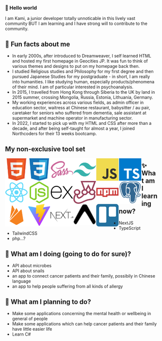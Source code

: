 ### 👋 Hello world
I am Kami, a junior developer totally unnoticable in this lively vast community BUT I am learning and I have strong will to contribute to the community.

## 💬 Fun facts about me
- In early 2000s, after introduced to Dreamweaver, I self learned HTML and hosted my first homepage in Geocities JP. It was fun to think of various themes and designs to put on my homepage back then.
- I studied Religious studies and Philosophy for my first degree and then pursued Japanese Studies for my postgraduate - in short, I am really into humanities. I like studying human, especially products/phenomena of their mind. I am of particular interested in psychoanalysis.
- In 2015, I travelled from Hong Kong through Siberia to the UK by land in 2015 summer, crossing Mongolia, Russia, Estonia, Lithuania, Germany.
- My working experiences across various fields, as admin officer in education sector, waitress at Chinese restaurant, babysitter / au pair, caretaker for seniors who suffered from dementia, sale assistant at supermarket and machine operator in manufacturing sector.
- In 2022, I started to pick up with my HTML and CSS after more than a decade, and after being self-taught for almost a year, I joined Northcoders for their 13 weeks bootcamp.

## My non-exclusive tool set
<img width="75" style="float: left" alt="html" src="./devicons/html5-original.svg">
<img width="75" style="float: left" alt="css" src="./devicons/css3-original.svg">
<img width="75" style="float: left" alt="sass" src="./devicons/sass-original.svg">
<img width="75" style="float: left" alt="tailwindCSS" src="./devicons/tailwindcss-plain.svg">
<img width="75" style="float: left" alt="javascript" src="./devicons/javascript-original.svg">
<img width="75" style="float: left" alt="typescript" src="./devicons/typescript-original.svg">
<img width="75" style="float: left" alt="react" src="./devicons/react-original.svg">
<img width="75" style="float: left" alt="nodeJS" src="./devicons/nodejs-original.svg">
<img width="75" style="float: left" alt="express" src="./devicons/express-original.svg">
<img width="75" style="float: left" alt="jest" src="./devicons/jest-plain.svg">
<img width="75" style="float: left" alt="npm" src="./devicons/npm-original-wordmark.svg">
<img width="75" style="float: left" alt="psql" src="./devicons/postgresql-plain.svg">
<img width="75" style="float: left" alt="firebase" src="./devicons/firebase-plain.svg">
<img width="75" style="float: left" alt="vite" src="./devicons/vite-original.svg">
<img width="75" style="float: left" alt="next" src="./devicons/nextjs-original-wordmark.svg">
<img width="75" style="float: left" alt="expo" src="./devicons/expo-original.svg">
<img width="75" style="float: left" alt="trello" src="./devicons/trello-plain.svg">

## ✨ What am I learning now?
- NextJS
- TypeScript
- TailwindCSS
- php...?

## 👯 What am I doing (going to do for sure)?
- API about microbes
- API about snails
- an app to connect cancer patients and their family, possibily in Chinese language
- an app to help people suffering from all kinds of allergy

## 🌱 What am I planning to do?
- Make some applications concerning the mental health or wellbeing in general of people
- Make some applications which can help cancer patients and their family have little easier life
- Learn C#

<!--
**kamiviolet/kamiviolet** is a ✨ _special_ ✨ repository because its `README.md` (this file) appears on your GitHub profile.

Here are some ideas to get you started:

- 🔭 I’m currently working on ...
- 🌱 I’m currently learning ...
- 👯 I’m looking to collaborate on ...
- 🤔 I’m looking for help with ...
- 💬 Ask me about ...
- 📫 How to reach me: ...
- 😄 Pronouns: ...
- ⚡ Fun fact: ...
-->
